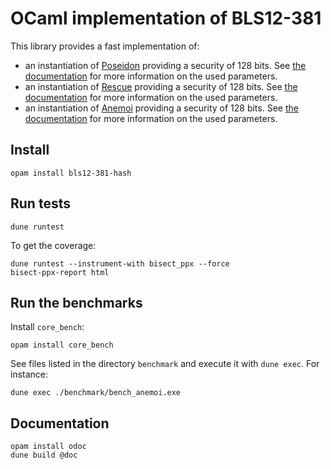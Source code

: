 # OCaml implementation of BLS12-381

This library provides a fast implementation of:
- an instantiation of
  [Poseidon](https://eprint.iacr.org/2019/458.pdf) providing a security of
  128 bits. See [the
  documentation](https://dannywillems.gitlab.io/ocaml-bls12-381-hash/bls12-381-hash/Bls12_381_hash/Poseidon128/index.html)
  for more information on the used parameters.
- an instantiation of
  [Rescue](https://eprint.iacr.org/2019/426.pdf) providing a security of
  128 bits. See [the
  documentation](https://dannywillems.gitlab.io/ocaml-bls12-381-hash/bls12-381-hash/Bls12_381_hash/Rescue/index.html)
  for more information on the used parameters.
- an instantiation of [Anemoi](https://eprint.iacr.org/2022/840) providing a
  security of 128 bits. See [the
  documentation](https://dannywillems.gitlab.io/ocaml-bls12-381-hash/bls12-381-hash/Bls12_381_hash/Anemoi/index.html)
  for more information on the used parameters.

## Install


```shell
opam install bls12-381-hash
```

## Run tests

```
dune runtest
```

To get the coverage:
```
dune runtest --instrument-with bisect_ppx --force
bisect-ppx-report html
```

## Run the benchmarks

Install `core_bench`:

```
opam install core_bench
```

See files listed in the directory `benchmark` and execute it with `dune exec`. For instance:
```
dune exec ./benchmark/bench_anemoi.exe
```

## Documentation

```
opam install odoc
dune build @doc
```
